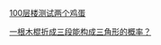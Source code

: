 [100层楼测试两个鸡蛋](https://zhuanlan.zhihu.com/p/39816314)

[一根木棍折成三段能构成三角形的概率？](https://www.zhihu.com/question/350358483)

